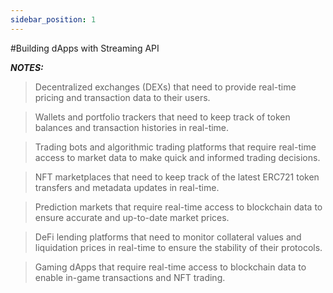 ```yaml
---
sidebar_position: 1
---
```


#Building dApps with Streaming API

**_NOTES:_** 
>Decentralized exchanges (DEXs) that need to provide real-time pricing and transaction data to their users.

>Wallets and portfolio trackers that need to keep track of token balances and transaction histories in real-time.

>Trading bots and algorithmic trading platforms that require real-time access to market data to make quick and informed trading decisions.

>NFT marketplaces that need to keep track of the latest ERC721 token transfers and metadata updates in real-time.

>Prediction markets that require real-time access to blockchain data to ensure accurate and up-to-date market prices.

>DeFi lending platforms that need to monitor collateral values and liquidation prices in real-time to ensure the stability of their protocols.

>Gaming dApps that require real-time access to blockchain data to enable in-game transactions and NFT trading.
